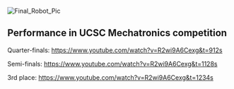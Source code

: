 
![Final_Robot_Pic](https://github.com/robby7272/Mechatronics/assets/118023804/a017f47a-b4c2-44cc-8b21-3bcf02772a13)

## Performance in UCSC Mechatronics competition

Quarter-finals: https://www.youtube.com/watch?v=R2wi9A6Cexg&t=912s

Semi-finals: https://www.youtube.com/watch?v=R2wi9A6Cexg&t=1128s

3rd place: https://www.youtube.com/watch?v=R2wi9A6Cexg&t=1234s
